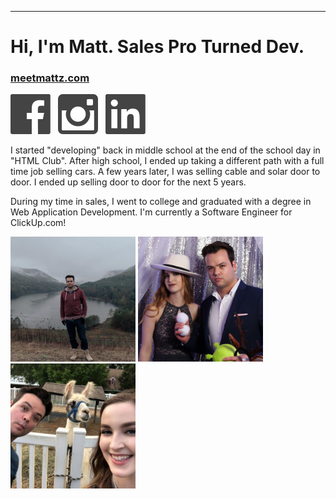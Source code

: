 ___
# Hi, I'm Matt. Sales Pro Turned Dev.
### <a href="https://meetmattz.com" target="_blank">meetmattz.com</a>

<p>
<a href="https://www.facebook.com/mattzenittini" target="_blank"><img src="assets/images/fb.svg" alt="Facebook Icon" /></a>&nbsp;&nbsp;
<a href="https://www.instagram.com/matthewzenittini" target="_blank"><img src="assets/images/ig.svg" alt="Instagram Icon" /></a>&nbsp;&nbsp;
<a href="https://www.linkedin.com/in/matthew-zenittini-61482466/" target="_blank"><img src="assets/images/li.svg" alt="LinkedIn Icon" /></a>
</p>

I started "developing" back in middle school at the end of the school day in "HTML Club". After high school, I ended up taking a different path with a full time job selling cars. A few years later, I was selling cable and solar door to door. I ended up selling door to door for the next 5 years.

During my time in sales, I went to college and graduated with a degree in Web Application Development. I'm currently a Software Engineer for ClickUp.com!
<p>
<img class="instagram-image" src="assets/images/1.jpg" alt="Selfie in the Mountains" width="200">
<img class="instagram-image" src="assets/images/3.jpg" alt="Picture from our photobooth :)!" width="200">
<img class="instagram-image" src="assets/images/2.jpg" alt="Lindsay, llama, and myself." width="200">
</p>
